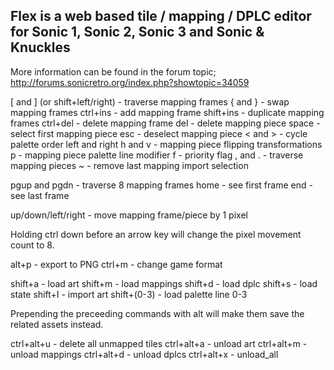 ## Flex is a web based tile / mapping / DPLC editor for Sonic 1, Sonic 2, Sonic 3 and Sonic & Knuckles ##
More information can be found in the forum topic; http://forums.sonicretro.org/index.php?showtopic=34059

[ and ] (or shift+left/right) - traverse mapping frames
{ and } - swap mapping frames
ctrl+ins - add mapping frame
shift+ins - duplicate mapping frames
ctrl+del - delete mapping frame
del - delete mapping piece
space - select first mapping piece
esc - deselect mapping piece
< and > - cycle palette order left and right
h and v - mapping piece flipping transformations
p - mapping piece palette line modifier
f - priority flag
, and . - traverse mapping pieces
~ - remove last mapping import selection

pgup and pgdn - traverse 8 mapping frames
home - see first frame
end - see last frame

up/down/left/right - move mapping frame/piece by 1 pixel

Holding ctrl down before an arrow key will change the pixel movement count to 8.

alt+p - export to PNG
ctrl+m - change game format

shift+a - load art
shift+m - load mappings
shift+d - load dplc
shift+s - load state
shift+I - import art
shift+(0-3) - load palette line 0-3

Prepending the preceeding commands with alt will make them save the related assets instead.

ctrl+alt+u - delete all unmapped tiles
ctrl+alt+a - unload art
ctrl+alt+m - unload mappings
ctrl+alt+d - unload dplcs
ctrl+alt+x - unload_all
